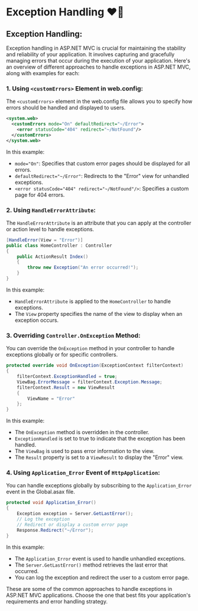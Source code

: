 # Exception Handling ❤🚀

## **Exception Handling:**

Exception handling in ASP.NET MVC is crucial for maintaining the stability and reliability of your application. It involves capturing and gracefully managing errors that occur during the execution of your application. Here's an overview of different approaches to handle exceptions in ASP.NET MVC, along with examples for each:

### 1. Using `<customErrors>` Element in web.config:
The `<customErrors>` element in the web.config file allows you to specify how errors should be handled and displayed to users.

```xml
<system.web>
  <customErrors mode="On" defaultRedirect="~/Error">
    <error statusCode="404" redirect="~/NotFound"/>
  </customErrors>
</system.web>
```

In this example:
- `mode="On"`: Specifies that custom error pages should be displayed for all errors.
- `defaultRedirect="~/Error"`: Redirects to the "Error" view for unhandled exceptions.
- `<error statusCode="404" redirect="~/NotFound"/>`: Specifies a custom page for 404 errors.

### 2. Using `HandleErrorAttribute`:
The `HandleErrorAttribute` is an attribute that you can apply at the controller or action level to handle exceptions.

```csharp
[HandleError(View = "Error")]
public class HomeController : Controller
{
    public ActionResult Index()
    {
        throw new Exception("An error occurred!");
    }
}
```

In this example:
- `HandleErrorAttribute` is applied to the `HomeController` to handle exceptions.
- The `View` property specifies the name of the view to display when an exception occurs.

### 3. Overriding `Controller.OnException` Method:
You can override the `OnException` method in your controller to handle exceptions globally or for specific controllers.

```csharp
protected override void OnException(ExceptionContext filterContext)
{
    filterContext.ExceptionHandled = true;
    ViewBag.ErrorMessage = filterContext.Exception.Message;
    filterContext.Result = new ViewResult
    {
        ViewName = "Error"
    };
}
```

In this example:
- The `OnException` method is overridden in the controller.
- `ExceptionHandled` is set to true to indicate that the exception has been handled.
- The `ViewBag` is used to pass error information to the view.
- The `Result` property is set to a `ViewResult` to display the "Error" view.

### 4. Using `Application_Error` Event of `HttpApplication`:
You can handle exceptions globally by subscribing to the `Application_Error` event in the Global.asax file.

```csharp
protected void Application_Error()
{
    Exception exception = Server.GetLastError();
    // Log the exception
    // Redirect or display a custom error page
    Response.Redirect("~/Error");
}
```

In this example:
- The `Application_Error` event is used to handle unhandled exceptions.
- The `Server.GetLastError()` method retrieves the last error that occurred.
- You can log the exception and redirect the user to a custom error page.

These are some of the common approaches to handle exceptions in ASP.NET MVC applications. Choose the one that best fits your application's requirements and error handling strategy.